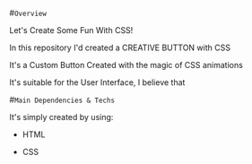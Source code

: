 #`Overview`

Let's Create Some Fun With CSS!

In this repository I'd created a CREATIVE BUTTON with CSS

It's a Custom Button Created with the magic of CSS animations

It's suitable for the User Interface, I believe that

#`Main Dependencies & Techs`

It's simply created by using:

- HTML

- CSS

